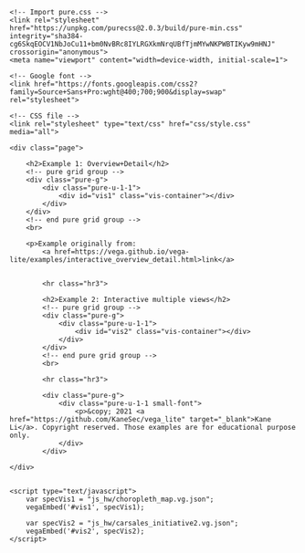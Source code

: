 <!DOCTYPE html>
<html>

<head>
    <title>Multiple Visualisations | An Example</title>
    <!-- Import Vega & Vega-Lite (does not have to be from CDN) -->
    <script src="https://cdn.jsdelivr.net/npm/vega@5.20.2"></script>
    <script src="https://cdn.jsdelivr.net/npm/vega-lite@5.1.0"></script>
    <script src="https://cdn.jsdelivr.net/npm/vega-embed@6.17.0"></script>

    <!-- Import pure.css -->
    <link rel="stylesheet" href="https://unpkg.com/purecss@2.0.3/build/pure-min.css" integrity="sha384-cg6SkqEOCV1NbJoCu11+bm0NvBRc8IYLRGXkmNrqUBfTjmMYwNKPWBTIKyw9mHNJ" crossorigin="anonymous">
    <meta name="viewport" content="width=device-width, initial-scale=1">

    <!-- Google font -->
    <link href="https://fonts.googleapis.com/css2?family=Source+Sans+Pro:wght@400;700;900&display=swap" rel="stylesheet">

    <!-- CSS file -->
    <link rel="stylesheet" type="text/css" href="css/style.css" media="all">


</head>

<body>

    <div class="page">

        <h2>Example 1: Overview+Detail</h2>
        <!-- pure grid group -->
        <div class="pure-g">
            <div class="pure-u-1-1">
                <div id="vis1" class="vis-container"></div>
            </div>
        </div>
        <!-- end pure grid group -->
        <br>

        <p>Example originally from:
            <a href=https://vega.github.io/vega-lite/examples/interactive_overview_detail.html>link</a>


            <hr class="hr3">

            <h2>Example 2: Interactive multiple views</h2>
            <!-- pure grid group -->
            <div class="pure-g">
                <div class="pure-u-1-1">
                    <div id="vis2" class="vis-container"></div>
                </div>
            </div>
            <!-- end pure grid group -->
            <br>

            <hr class="hr3">

            <div class="pure-g">
                <div class="pure-u-1-1 small-font">
                    <p>&copy; 2021 <a href="https://github.com/KaneSec/vega_lite" target="_blank">Kane Li</a>. Copyright reserved. Those examples are for educational purpose only.
                </div>
            </div>

    </div>


    <script type="text/javascript">
        var specVis1 = "js_hw/choropleth_map.vg.json";
        vegaEmbed('#vis1', specVis1);

        var specVis2 = "js_hw/carsales_initiative2.vg.json";
        vegaEmbed('#vis2', specVis2);
    </script>
</body>

</html>
